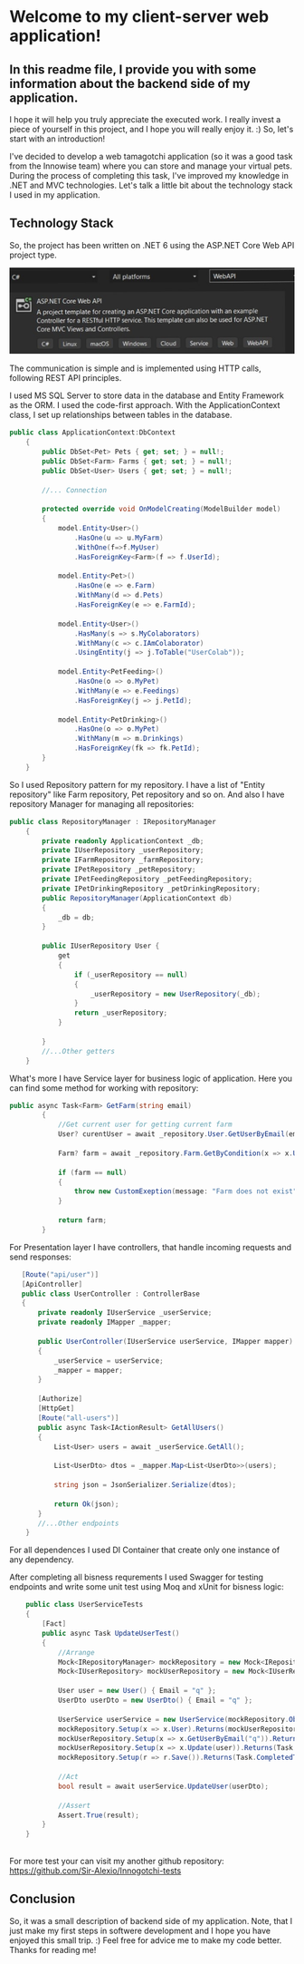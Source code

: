 # Welcome to my client-server web application!

## In this readme file, I provide you with some information about the backend side of my application.

I hope it will help you truly appreciate the executed work. I really invest a piece of yourself in this project, and I hope you will really enjoy it. :) So, let's start with an introduction!

I've decided to develop a web tamagotchi application (so it was a good task from the Innowise team) where you can store and manage your virtual pets. During the process of completing this task, I've improved my knowledge in .NET and MVC technologies. Let's talk a little bit about the technology stack I used in my application.

## Technology Stack

So, the project has been written on .NET 6 using the ASP.NET Core Web API project type.

![Project Type](./Images/api.jpg)

The communication is simple and is implemented using HTTP calls, following REST API principles.

I used MS SQL Server to store data in the database and Entity Framework as the ORM. I used the code-first approach. With the ApplicationContext class, I set up relationships between tables in the database.
```csharp
public class ApplicationContext:DbContext
    {
        public DbSet<Pet> Pets { get; set; } = null!;
        public DbSet<Farm> Farms { get; set; } = null!;
        public DbSet<User> Users { get; set; } = null!;

        //... Connection

        protected override void OnModelCreating(ModelBuilder model)
        {
            model.Entity<User>()
                .HasOne(u => u.MyFarm)
                .WithOne(f=>f.MyUser)
                .HasForeignKey<Farm>(f => f.UserId);

            model.Entity<Pet>()
                .HasOne(e => e.Farm)
                .WithMany(d => d.Pets)
                .HasForeignKey(e => e.FarmId);

            model.Entity<User>()
                .HasMany(s => s.MyColaborators)
                .WithMany(c => c.IAmColaborator)
                .UsingEntity(j => j.ToTable("UserColab"));

            model.Entity<PetFeeding>()
                .HasOne(o => o.MyPet)
                .WithMany(e => e.Feedings)
                .HasForeignKey(j => j.PetId);

            model.Entity<PetDrinking>()
                .HasOne(o => o.MyPet)
                .WithMany(m => m.Drinkings)
                .HasForeignKey(fk => fk.PetId);
        }
    }
```
So I used Repository pattern for my repository. I have a list of "Entity repository" like Farm repository, Pet repository and so on. And also I have repository Manager for managing all repositories:
```csharp
public class RepositoryManager : IRepositoryManager
    {
        private readonly ApplicationContext _db;
        private IUserRepository _userRepository;
        private IFarmRepository _farmRepository;
        private IPetRepository _petRepository;
        private IPetFeedingRepository _petFeedingRepository;
        private IPetDrinkingRepository _petDrinkingRepository;
        public RepositoryManager(ApplicationContext db)
        {
            _db = db;
        }

        public IUserRepository User {
            get
            {
                if (_userRepository == null)
                {
                    _userRepository = new UserRepository(_db);
                }
                return _userRepository;
            }
        
        }
        //...Other getters
    }
```

What's more I have Service layer for business logic of application. Here you can find some method for working with repository:
```csharp
public async Task<Farm> GetFarm(string email)
        {
            //Get current user for getting current farm
            User? curentUser = await _repository.User.GetUserByEmail(email);

            Farm? farm = await _repository.Farm.GetByCondition(x => x.UserId == curentUser.UserId, false).Result.FirstOrDefaultAsync();

            if (farm == null)
            {
                throw new CustomExeption(message: "Farm does not exist") { StatusCode = StatusCode.DoesNotExist };
            }

            return farm;
        }
 ```
 For Presentation layer I have controllers, that handle incoming requests and send responses:
 ```csharp
    [Route("api/user")]
    [ApiController]
    public class UserController : ControllerBase
    {
        private readonly IUserService _userService;
        private readonly IMapper _mapper;

        public UserController(IUserService userService, IMapper mapper)
        {
            _userService = userService;
            _mapper = mapper;
        }

        [Authorize]
        [HttpGet]
        [Route("all-users")]
        public async Task<IActionResult> GetAllUsers()
        {
            List<User> users = await _userService.GetAll();

            List<UserDto> dtos = _mapper.Map<List<UserDto>>(users);

            string json = JsonSerializer.Serialize(dtos);

            return Ok(json);
        }
        //...Other endpoints
     }
```
For all dependences I used DI Container that create only one instance of any dependency. 

After completing all bisness requrements I used Swagger for testing endpoints and write some unit test using Moq and xUnit for bisness logic:
```csharp
    public class UserServiceTests
    {
        [Fact]
        public async Task UpdateUserTest()
        {
            //Arrange
            Mock<IRepositoryManager> mockRepository = new Mock<IRepositoryManager>();
            Mock<IUserRepository> mockUserRepository = new Mock<IUserRepository>();

            User user = new User() { Email = "q" };
            UserDto userDto = new UserDto() { Email = "q" };

            UserService userService = new UserService(mockRepository.Object,null,null);
            mockRepository.Setup(x => x.User).Returns(mockUserRepository.Object);
            mockUserRepository.Setup(x => x.GetUserByEmail("q")).ReturnsAsync(user);
            mockUserRepository.Setup(x => x.Update(user)).Returns(Task.CompletedTask);
            mockRepository.Setup(r => r.Save()).Returns(Task.CompletedTask);

            //Act
            bool result = await userService.UpdateUser(userDto);

            //Assert
            Assert.True(result);
        }
    }
    
```

For more test your can visit my another github repository: https://github.com/Sir-Alexio/Innogotchi-tests

## Conclusion

So, it was a small description of backend side of my application. Note, that I just make my first steps in softwere development and I hope you have enjoyed this small trip. :) Feel free for advice me to make my code better. Thanks for reading me!